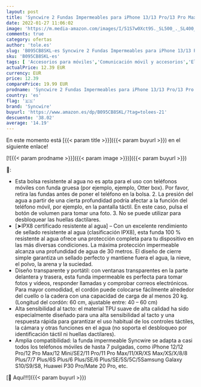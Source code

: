 ```yaml
---
layout: post
title: 'Syncwire 2 Fundas Impermeables para iPhone 13/13 Pro/13 Pro Max/13 Mini/12 Mini/12 Pro/SE/11/XR/XS/8  Samsung S21/S20.'
date: 2022-01-27 11:06:02
image: 'https://m.media-amazon.com/images/I/51S7w0Xct9S._SL500_._SL400_.jpg'
comments: true
category: ofertas
author: 'tole.es'
slug: 'B095CB8SKL-es Syncwire 2 Fundas Impermeables para iPhone 13/13 Pro/13...'
sku: 'B095CB8SKL-es'
tags: [ 'Accesorios para móviles','Comunicación móvil y accesorios','Electrónica','Fundas y carcasas para teléfonos móviles','iphone','syncwire', ]
actualPrice: 12.39 EUR
currency: EUR
price: 12.39
comparePrice: 19.99 EUR
prodname: 'Syncwire 2 Fundas Impermeables para iPhone 13/13 Pro/13 Pro Max/13 Mini/12 Mini/12 Pro/SE/11/XR/XS/8  Samsung S21/S20.'
country: 'es'
flag: '🇪🇸'
brand: 'Syncwire'
buyurl: 'https://www.amazon.es/dp/B095CB8SKL/?tag=tolees-21'
descuento: '38.02'
average: '14.19'
---
```


En este momento está [{{< param title >}}]({{< param buyurl >}}) en el siguiente enlace!

[![{{< param prodname >}}]({{< param image >}})]({{< param buyurl >}})

🔎:

- Esta bolsa resistente al agua no es apta para el uso con teléfonos móviles con funda gruesa (por ejemplo, ejemplo, Otter box). Por favor, retira las fundas antes de poner el teléfono en la bolsa. 2. La presión del agua a partir de una cierta profundidad podría afectar a la función del teléfono móvil, por ejemplo, en la pantalla táctil. En este caso, pulsa el botón de volumen para tomar una foto. 3. No se puede utilizar para desbloquear las huellas dactilares.
- [➤IPX8 certificado resistente al agua] – Con un excelente rendimiento de sellado resistente al agua (clasificación IPX8), esta funda 100 % resistente al agua ofrece una protección completa para tu dispositivo en las más diversas condiciones. La máxima protección impermeable alcanza una profundidad de agua de 30 metros. El diseño de cierre simple garantiza un sellado perfecto y mantiene fuera el agua, la nieve, el polvo, la arena y la suciedad.
- Diseño transparente y portátil: con ventanas transparentes en la parte delantera y trasera, esta funda impermeable es perfecta para tomar fotos y vídeos, responder llamadas y comprobar correos electrónicos. Para mayor comodidad, el cordón puede colocarse fácilmente alrededor del cuello o la cadera con una capacidad de carga de al menos 20 kg. (Longitud del cordón: 60 cm, ajustable entre: 40 – 60 cm)
- Alta sensibilidad al tacto: el material TPU suave de alta calidad ha sido especialmente diseñado para una alta sensibilidad al tacto y una respuesta rápida para garantizar el uso habitual de los controles táctiles, la cámara y otras funciones en el agua (no soporta el desbloqueo por identificación táctil ni huellas dactilares).
- Amplia compatibilidad: la funda impermeable Syncwire se adapta a casi todos los teléfonos móviles de hasta 7 pulgadas, como iPhone 12/12 Pro/12 Pro Max/12 Mini/SE2/11 Pro/11 Pro Max/11/XR/XS Max/XS/X/8/8 Plus/7/7 Plus/6S Plus/6 Plus/SE/6 Plus/SE/5S/5C/5Samsung Galaxy S10/S9/S8, Huawei P30 Pro/Mate 20 Pro, etc.

[🛒 Aquí!!!]({{< param buyurl >}})
